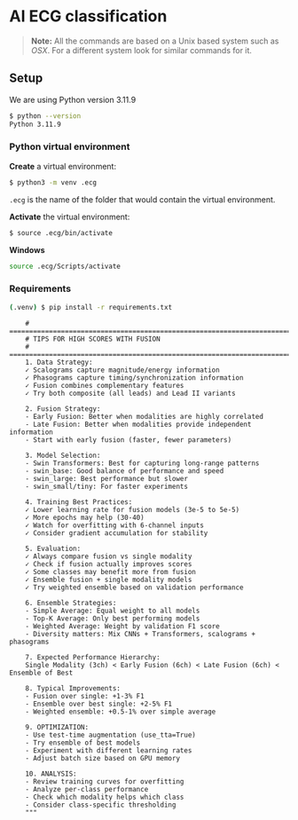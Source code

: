 # AI ECG classification

> **Note:** All the commands are based on a Unix based system such as _OSX_.
> For a different system look for similar commands for it.


## Setup

We are using Python version 3.11.9

```bash
$ python --version
Python 3.11.9
```

### Python virtual environment

**Create** a virtual environment:

```bash
$ python3 -m venv .ecg
```

`.ecg` is the name of the folder that would contain the virtual environment.

**Activate** the virtual environment:

```bash
$ source .ecg/bin/activate
```

**Windows**
```bash
source .ecg/Scripts/activate
```
### Requirements

```bash
(.venv) $ pip install -r requirements.txt
```

```
    # ============================================================================
    # TIPS FOR HIGH SCORES WITH FUSION
    # ============================================================================
    1. Data Strategy:
    ✓ Scalograms capture magnitude/energy information
    ✓ Phasograms capture timing/synchronization information
    ✓ Fusion combines complementary features
    ✓ Try both composite (all leads) and Lead II variants

    2. Fusion Strategy:
    - Early Fusion: Better when modalities are highly correlated
    - Late Fusion: Better when modalities provide independent information
    - Start with early fusion (faster, fewer parameters)

    3. Model Selection:
    - Swin Transformers: Best for capturing long-range patterns
    - swin_base: Good balance of performance and speed
    - swin_large: Best performance but slower
    - swin_small/tiny: For faster experiments

    4. Training Best Practices:
    ✓ Lower learning rate for fusion models (3e-5 to 5e-5)
    ✓ More epochs may help (30-40)
    ✓ Watch for overfitting with 6-channel inputs
    ✓ Consider gradient accumulation for stability

    5. Evaluation:
    ✓ Always compare fusion vs single modality
    ✓ Check if fusion actually improves scores
    ✓ Some classes may benefit more from fusion
    ✓ Ensemble fusion + single modality models
    ✓ Try weighted ensemble based on validation performance

    6. Ensemble Strategies:
    - Simple Average: Equal weight to all models
    - Top-K Average: Only best performing models
    - Weighted Average: Weight by validation F1 score
    - Diversity matters: Mix CNNs + Transformers, scalograms + phasograms

    7. Expected Performance Hierarchy:
    Single Modality (3ch) < Early Fusion (6ch) < Late Fusion (6ch) < Ensemble of Best
    
    8. Typical Improvements:
    - Fusion over single: +1-3% F1
    - Ensemble over best single: +2-5% F1
    - Weighted ensemble: +0.5-1% over simple average

    9. OPTIMIZATION:
    - Use test-time augmentation (use_tta=True)
    - Try ensemble of best models
    - Experiment with different learning rates
    - Adjust batch size based on GPU memory

    10. ANALYSIS:
    - Review training curves for overfitting
    - Analyze per-class performance
    - Check which modality helps which class
    - Consider class-specific thresholding
    """
```
